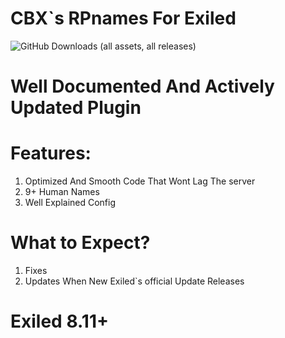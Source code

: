 # CBX`s RPnames For Exiled
![GitHub Downloads (all assets, all releases)](https://img.shields.io/github/downloads/CBXPL/CBX-RPNamesEXILED/total)
# Well Documented And Actively Updated Plugin

# Features:
1. Optimized And Smooth Code That Wont Lag The server
2. 9+ Human Names
3. Well Explained Config

# What to Expect?
1. Fixes
2. Updates When New Exiled`s official Update Releases

# Exiled 8.11+
